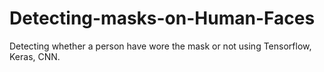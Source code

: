 # Detecting-masks-on-Human-Faces
Detecting whether a person have wore the mask or not using Tensorflow, Keras, CNN.
